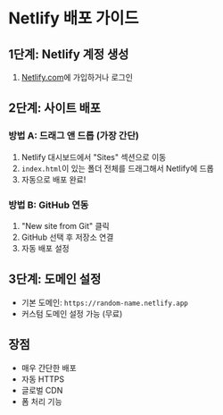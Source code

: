 # Netlify 배포 가이드

## 1단계: Netlify 계정 생성
1. [Netlify.com](https://netlify.com)에 가입하거나 로그인

## 2단계: 사이트 배포
### 방법 A: 드래그 앤 드롭 (가장 간단)
1. Netlify 대시보드에서 "Sites" 섹션으로 이동
2. `index.html`이 있는 폴더 전체를 드래그해서 Netlify에 드롭
3. 자동으로 배포 완료!

### 방법 B: GitHub 연동
1. "New site from Git" 클릭
2. GitHub 선택 후 저장소 연결
3. 자동 배포 설정

## 3단계: 도메인 설정
- 기본 도메인: `https://random-name.netlify.app`
- 커스텀 도메인 설정 가능 (무료)

## 장점
- 매우 간단한 배포
- 자동 HTTPS
- 글로벌 CDN
- 폼 처리 기능 